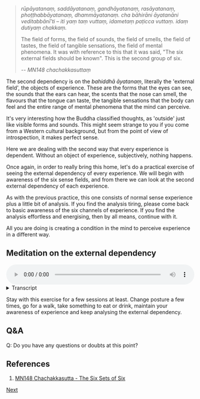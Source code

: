 
> *rūpāyatanaṃ, saddāyatanaṃ, gandhāyatanaṃ, rasāyatanaṃ, phoṭṭhabbāyatanaṃ, dhammāyatanaṃ. cha bāhirāni āyatanāni veditabbānī’ti – iti yaṃ taṃ vuttaṃ, idametaṃ paṭicca vuttaṃ. idaṃ dutiyaṃ chakkaṃ.*
> 
> The field of forms, the field of sounds, the field of smells, the field of tastes, the field of tangible sensations, the field of mental phenomena. It was with reference to this that it was said, "The six external fields should be known". This is the second group of six.
> 
> -- *MN148 chachakkasuttaṃ*

The second dependency is on the *bahiddhā āyatanaṃ*, literally the 'external field', the objects of experience. These are the forms that the eyes can see, the sounds that the ears can hear, the scents that the nose can smell, the flavours that the tongue can taste, the tangible sensations that the body can feel and the entire range of mental phenomena that the mind can perceive.

It's very interesting how the Buddha classified thoughts, as 'outside' just like visible forms and sounds. This might seem strange to you if you come from a Western cultural background, but from the point of view of introspection, it makes perfect sense.

Here we are dealing with the second way that every experience is dependent. Without an object of experience, subjectively, nothing happens.

Once again, in order to really bring this home, let's do a practical exercise of seeing the external dependency of every experience. We will begin with awareness of the six sense fields, and from there we can look at the second external dependency of each experience.

As with the previous practice, this one consists of normal sense experience plus a little bit of analysis. If you find the analysis tiring, please come back to basic awareness of the six channels of experience. If you find the analysis effortless and energising, then by all means, continue with it.

All you are doing is creating a condition in the mind to perceive experience in a different way.
## Meditation on the external dependency


<audio controls style="width: 100%; max-width: 600px;">
    <source src="assets/audio/04-02-external-dependency.mp3" type="audio/mpeg">
</audio>



<details>
<summary>Transcript</summary>

As always, bring your attention to the experience you are having right now.

Pay attention to naturally occurring experience.

---
When seeing, know that this experience is completely dependent on external forms. Without those forms, there is nothing to see.

When hearing, know that this experience is completely dependent on external sounds. Without those sounds, there is nothing to hear.

When smelling, know that this experience is completely dependent on external smells. Without those scents, there is nothing to smell.

When tasting, know that this experience is completely dependent on external flavours. Without those flavours, there is nothing to taste.

When feeling a physical sensation, know that this experience is completely dependent on some tangible sensation. Without those sensations, there is nothing to feel.

When perceiving mental activity, know that this experience is completely dependent on the mental phenomena. Without those mental phenomena, there is nothing to cognize, nothing to know.

This is practising to know the external dependency, dependency on the sense objects.

---
What is the experience you are having right now?

What is the external dependency of this experience?

---
If you are only able to analyse the external dependency every ten seconds, then do it every ten seconds.

If you are able to analyse the external dependency once a second, then do it once a second.

If you are able to analyse the external dependency ten times a second, then do it ten times a second.

To whatever level you are capable, keep analysing the external dependency of each experience

---
What is the experience you are having right now?

What is the external object of this experience?

What is the external dependency of this experience?

----
There are no sense experiences which stand by themselves. Every sense experience has certain conditions for its appearance. Keep knowing the external condition of every experience.

---
Keep following experiences.

Keep knowing the external condition of every experience.

Use this exercise to help you to understand the external dependency of experience.

---
^^^
Seeing is a construction. What is the second building block of this construction?

Hearing is a construction. What is the second building block of this construction?

Smelling is a construction. What is the second building block of this construction?

Tasting is a construction. What is the second building block of this construction?

Feeling sensations is a construction. What is the second building block of this construction?

Mental phenomena is construction. What is the second building block of this construction?

---
Keep analysing the external dependency of each experience.

What is this experience based on externally?

What is the external condition necessary for it to occur?


</details>


Stay with this exercise for a few sessions at least. Change posture a few times, go for a walk, take something to eat or drink, maintain your awareness of experience and keep analysing the external dependency.

## Q&A

Q: Do you have any questions or doubts at this point?

## References
1. <a href="9.1.%20Sutta%20References.html#mn148-chachakkasutta-the-six-sets-of-six">MN148 Chachakkasutta - The Six Sets of Six</a>



<a href="4.3. Conditions for Consciousness.html">Next</a>

